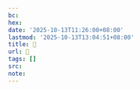 ```yaml
---
bc:
hex:
date: '2025-10-13T11:26:00+08:00'
lastmod: '2025-10-13T13:04:51+08:00'
title: 󰌔
url: 󰌔
tags: []
src:
note:
---
```

